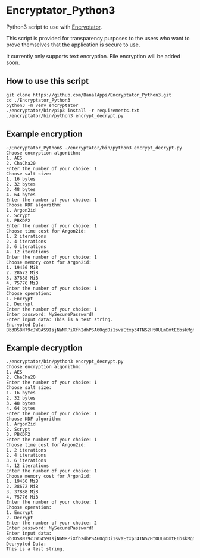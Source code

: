 # Encryptator_Python3
Python3 script to use with [Encryptator](https://play.google.com/store/apps/details?id=lu.monks.banalapps.encryptator).

This script is provided for transparency purposes to the users who want to prove themselves that the application is secure to use.

It currently only supports text encryption. File encryption will be added soon.

## How to use this script
```
git clone https://github.com/BanalApps/Encryptator_Python3.git
cd ./Encryptator_Python3
python3 -m venv encryptator
./encryptator/bin/pip3 install -r requirements.txt
./encryptator/bin/python3 encrypt_decrypt.py
```
## Example encryption
```
~/Encryptator_Python$ ./encryptator/bin/python3 encrypt_decrypt.py
Choose encryption algorithm:
1. AES
2. ChaCha20
Enter the number of your choice: 1
Choose salt size:
1. 16 bytes
2. 32 bytes
3. 48 bytes
4. 64 bytes
Enter the number of your choice: 1
Choose KDF algorithm:
1. Argon2id
2. Scrypt
3. PBKDF2
Enter the number of your choice: 1
Choose time cost for Argon2id:
1. 2 iterations
2. 4 iterations
3. 6 iterations
4. 12 iterations
Enter the number of your choice: 1
Choose memory cost for Argon2id:
1. 19456 MiB
2. 28672 MiB
3. 37888 MiB
4. 75776 MiB
Enter the number of your choice: 1
Choose operation:
1. Encrypt
2. Decrypt
Enter the number of your choice: 1
Enter password: MySecurePassword!
Enter input data: This is a test string.
Encrypted Data:
Bb3DS8N79cJWDAS9IsjNaNRPiXfh2dhPSA6OqdDi1svaEtxp34TNS2HtOULmDmtE6bskMgfIRcubT8q6gSpaefzz
```

## Example decryption
```
./encryptator/bin/python3 encrypt_decrypt.py
Choose encryption algorithm:
1. AES
2. ChaCha20
Enter the number of your choice: 1
Choose salt size:
1. 16 bytes
2. 32 bytes
3. 48 bytes
4. 64 bytes
Enter the number of your choice: 1
Choose KDF algorithm:
1. Argon2id
2. Scrypt
3. PBKDF2
Enter the number of your choice: 1
Choose time cost for Argon2id:
1. 2 iterations
2. 4 iterations
3. 6 iterations
4. 12 iterations
Enter the number of your choice: 1
Choose memory cost for Argon2id:
1. 19456 MiB
2. 28672 MiB
3. 37888 MiB
4. 75776 MiB
Enter the number of your choice: 1
Choose operation:
1. Encrypt
2. Decrypt
Enter the number of your choice: 2
Enter password: MySecurePassword!
Enter input data: Bb3DS8N79cJWDAS9IsjNaNRPiXfh2dhPSA6OqdDi1svaEtxp34TNS2HtOULmDmtE6bskMgfIRcubT8q6gSpaefzz
Decrypted Data:
This is a test string.
```
